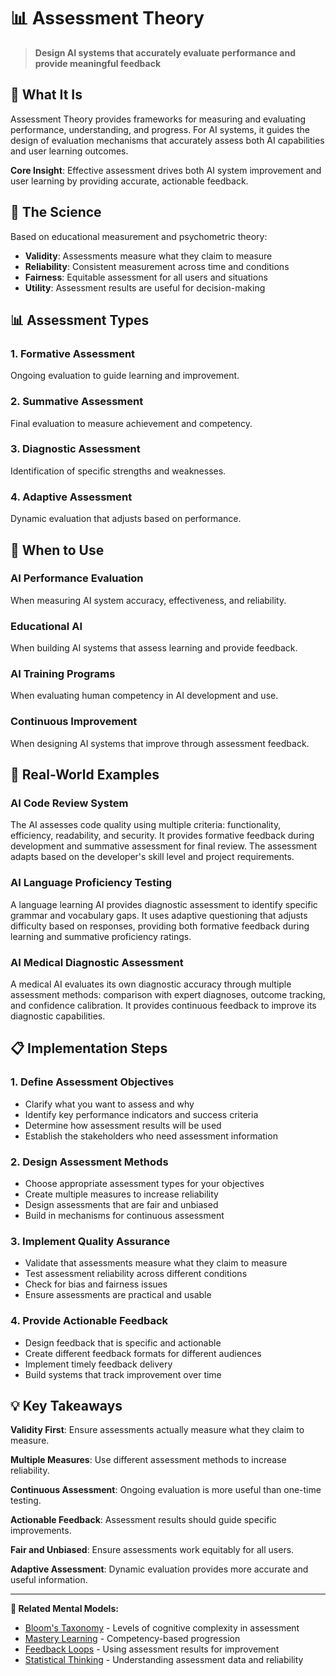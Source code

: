 # 📊 Assessment Theory

> **Design AI systems that accurately evaluate performance and provide meaningful feedback**

## 🎯 **What It Is**

Assessment Theory provides frameworks for measuring and evaluating performance, understanding, and progress. For AI systems, it guides the design of evaluation mechanisms that accurately assess both AI capabilities and user learning outcomes.

**Core Insight**: Effective assessment drives both AI system improvement and user learning by providing accurate, actionable feedback.

## 🧠 **The Science**

Based on educational measurement and psychometric theory:

- **Validity**: Assessments measure what they claim to measure
- **Reliability**: Consistent measurement across time and conditions
- **Fairness**: Equitable assessment for all users and situations
- **Utility**: Assessment results are useful for decision-making

## 📊 **Assessment Types**

### **1. Formative Assessment**
Ongoing evaluation to guide learning and improvement.

### **2. Summative Assessment**
Final evaluation to measure achievement and competency.

### **3. Diagnostic Assessment**
Identification of specific strengths and weaknesses.

### **4. Adaptive Assessment**
Dynamic evaluation that adjusts based on performance.

## 🎯 **When to Use**

### **AI Performance Evaluation**
When measuring AI system accuracy, effectiveness, and reliability.

### **Educational AI**
When building AI systems that assess learning and provide feedback.

### **AI Training Programs**
When evaluating human competency in AI development and use.

### **Continuous Improvement**
When designing AI systems that improve through assessment feedback.

## 🚀 **Real-World Examples**

### **AI Code Review System**
The AI assesses code quality using multiple criteria: functionality, efficiency, readability, and security. It provides formative feedback during development and summative assessment for final review. The assessment adapts based on the developer's skill level and project requirements.

### **AI Language Proficiency Testing**
A language learning AI provides diagnostic assessment to identify specific grammar and vocabulary gaps. It uses adaptive questioning that adjusts difficulty based on responses, providing both formative feedback during learning and summative proficiency ratings.

### **AI Medical Diagnostic Assessment**
A medical AI evaluates its own diagnostic accuracy through multiple assessment methods: comparison with expert diagnoses, outcome tracking, and confidence calibration. It provides continuous feedback to improve its diagnostic capabilities.

## 📋 **Implementation Steps**

### **1. Define Assessment Objectives**
- Clarify what you want to assess and why
- Identify key performance indicators and success criteria
- Determine how assessment results will be used
- Establish the stakeholders who need assessment information

### **2. Design Assessment Methods**
- Choose appropriate assessment types for your objectives
- Create multiple measures to increase reliability
- Design assessments that are fair and unbiased
- Build in mechanisms for continuous assessment

### **3. Implement Quality Assurance**
- Validate that assessments measure what they claim to measure
- Test assessment reliability across different conditions
- Check for bias and fairness issues
- Ensure assessments are practical and usable

### **4. Provide Actionable Feedback**
- Design feedback that is specific and actionable
- Create different feedback formats for different audiences
- Implement timely feedback delivery
- Build systems that track improvement over time

## 💡 **Key Takeaways**

**Validity First**: Ensure assessments actually measure what they claim to measure.

**Multiple Measures**: Use different assessment methods to increase reliability.

**Continuous Assessment**: Ongoing evaluation is more useful than one-time testing.

**Actionable Feedback**: Assessment results should guide specific improvements.

**Fair and Unbiased**: Ensure assessments work equitably for all users.

**Adaptive Assessment**: Dynamic evaluation provides more accurate and useful information.

---

**🔗 Related Mental Models:**
- [Bloom's Taxonomy](./blooms-taxonomy.md) - Levels of cognitive complexity in assessment
- [Mastery Learning](./mastery-learning.md) - Competency-based progression
- [Feedback Loops](./feedback-loops.md) - Using assessment results for improvement
- [Statistical Thinking](./statistical-thinking.md) - Understanding assessment data and reliability